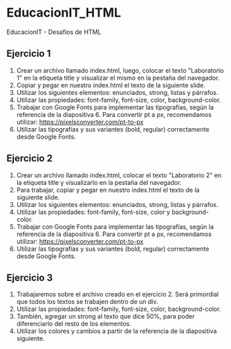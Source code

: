 # EducacionIT_HTML
EducacionIT - Desafios de HTML

## Ejercicio 1
1. Crear un archivo llamado index.html, luego, colocar el texto "Laboratorio 1" en la etiqueta title y visualizar el mismo en la pestaña del navegador.
2. Copiar y pegar en nuestro index.html el texto de la siguiente slide.
3. Utilizar los siguientes elementos: enunciados, strong, listas y párrafos.
4. Utilizar las propiedades: font-family, font-size, color, background-color.
5. Trabajar con Google Fonts para implementar las tipografías, según la referencia de la diapositiva 6. Para convertir pt a px, recomendamos utilizar:
https://pixelsconverter.com/pt-to-px
6. Utilizar las tipografías y sus variantes (bold, regular) correctamente desde Google Fonts.

## Ejercicio 2
1. Crear un archivo llamado index.html, colocar el texto "Laboratorio 2" en la etiqueta title y visualizarlo en la pestaña del navegador.
2. Para trabajar, copiar y pegar en nuestro index.html el texto de la siguiente slide.
3. Utilizar los siguientes elementos: enunciados, strong, listas y párrafos.
4. Utilizar las propiedades: font-family, font-size, color y background-color.
5. Trabajar con Google Fonts para implementar las tipografías, según la referencia de la diapositiva 6. Para convertir pt a px, recomendamos utilizar: https://pixelsconverter.com/pt-to-px
6. Utilizar las tipografías y sus variantes (bold, regular) correctamente desde Google Fonts.

## Ejercicio 3
1. Trabajaremos sobre el archivo creado en el ejercicio 2. Será primordial que todos los textos se trabajen dentro de un div.
2. Utilizar las propiedades: font-family, font-size, color, background-color.
3. También, agregar un strong al texto que dice 50%, para poder diferenciarlo del resto de los elementos.
5. Utilizar los colores y cambios a partir de la referencia de la diapositiva siguiente.
